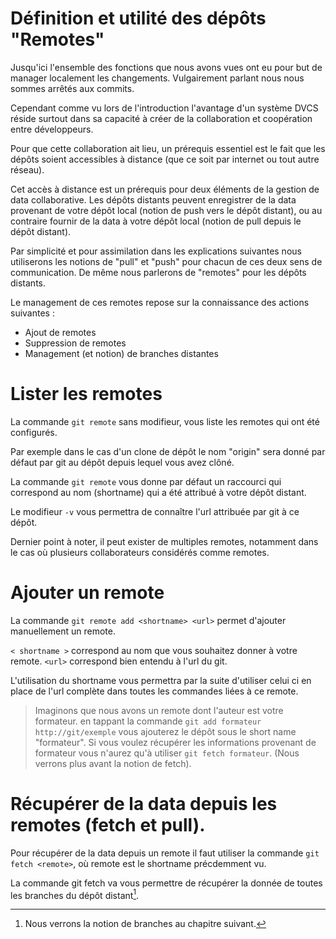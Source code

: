 # Définition et utilité des dépôts "Remotes"

Jusqu'ici l'ensemble des fonctions que nous avons vues ont eu pour but de manager localement les changements. Vulgairement parlant nous nous sommes arrêtés aux commits. 

Cependant comme vu lors de l'introduction l'avantage d'un système DVCS réside surtout dans sa capacité à créer de la collaboration et coopération entre développeurs.

Pour que cette collaboration ait lieu, un prérequis essentiel est le fait que les dépôts soient accessibles à distance (que ce soit par internet ou tout autre réseau). 

Cet accès à distance est un prérequis pour deux éléments de la gestion de data collaborative. Les dépôts distants peuvent enregistrer de la data provenant de votre dépôt local (notion de push vers le dépôt distant), ou au contraire fournir de la data à votre dépôt local (notion de pull depuis le dépôt distant). 

Par simplicité et pour assimilation dans les explications suivantes nous utiliserons les notions de "pull" et "push" pour chacun de ces deux sens de communication. De même nous parlerons de "remotes" pour les dépôts distants. 

Le management de ces remotes repose sur la connaissance des actions suivantes :

* Ajout de remotes
* Suppression de remotes
* Management (et notion) de branches distantes

# Lister les remotes

La commande `git remote` sans modifieur, vous liste les remotes qui ont été configurés. 

Par exemple dans le cas d'un clone de dépôt le nom "origin" sera donné par défaut par git au dépôt depuis lequel vous avez clôné.

La commande `git remote` vous donne par défaut un raccourci qui correspond au nom (shortname) qui a été attribué à votre dépôt distant. 

Le modifieur `-v` vous permettra de connaître l'url attribuée par git à ce dépôt. 

Dernier point à noter, il peut exister de multiples remotes, notamment dans le cas où plusieurs collaborateurs considérés comme remotes. 

# Ajouter un remote

La commande `git remote add <shortname> <url>` permet d'ajouter manuellement un remote. 

`< shortname >` correspond au nom que vous souhaitez donner à votre remote.
`<url>` correspond bien entendu à l'url du git. 

L'utilisation du shortname vous permettra par la suite d'utiliser celui ci en place de l'url complète dans toutes les commandes liées à ce remote. 

> Imaginons que nous avons un remote dont l'auteur est votre formateur. en tappant la commande `git add formateur http://git/exemple` vous ajouterez le dépôt sous le short name "formateur". Si vous voulez récupérer les informations provenant de formateur vous n'aurez qu'à utiliser `git fetch formateur`. (Nous verrons plus avant la notion de fetch). 

# Récupérer de la data depuis les remotes (fetch et pull).

Pour récupérer de la data depuis un remote il faut utiliser la commande `git fetch <remote>`, où remote est le shortname précdemment vu. 

La commande git fetch va vous permettre de récupérer la donnée de toutes les branches du dépôt distant[^1]. 

[^1]: Nous verrons la notion de branches au chapitre suivant. 
